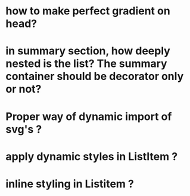 # how to make perfect gradient on head?

# in summary section, how deeply nested is the list? The summary container should be decorator only or not?

# Proper way of dynamic import of svg's ?

# apply dynamic styles in ListItem ?

# inline styling in Listitem ?
